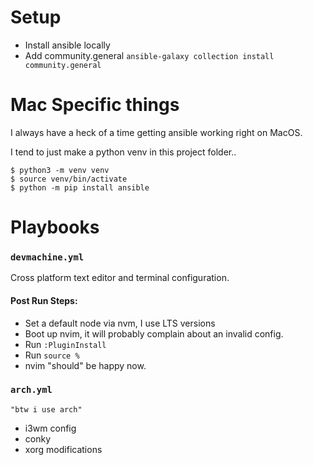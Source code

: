 # Setup

-   Install ansible locally
-   Add community.general `ansible-galaxy collection install community.general`

# Mac Specific things

I always have a heck of a time getting ansible working right on MacOS.

I tend to just make a python venv in this project folder..

```
$ python3 -m venv venv
$ source venv/bin/activate
$ python -m pip install ansible
```

# Playbooks

### `devmachine.yml`

Cross platform text editor and terminal configuration.

#### Post Run Steps:

-   Set a default node via nvm, I use LTS versions
-   Boot up nvim, it will probably complain about an invalid config.
-   Run `:PluginInstall`
-   Run `source %`
-   nvim "should" be happy now.

### `arch.yml`

```
"btw i use arch"
```

-   i3wm config
-   conky
-   xorg modifications
